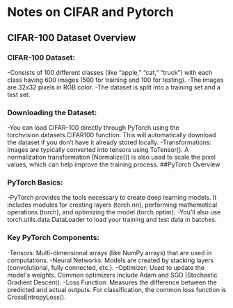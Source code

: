 # Notes on CIFAR and Pytorch

## CIFAR-100 Dataset Overview
### CIFAR-100 Dataset:
-Consists of 100 different classes (like “apple,” “cat,” “truck”) with each class having 600 images (500 for training and 100 for testing).
-The images are 32x32 pixels in RGB color.
-The dataset is split into a training set and a test set.
### Downloading the Dataset:
-You can load CIFAR-100 directly through PyTorch using the torchvision.datasets.CIFAR100 function. This will automatically download the dataset if you don’t have it already stored locally.
-Transformations: Images are typically converted into tensors using ToTensor(). A normalization transformation (Normalize()) is also used to scale the pixel values, which can help improve the training process.
##PyTorch Overview
### PyTorch Basics:
-PyTorch provides the tools necessary to create deep learning models. It includes modules for creating layers (torch.nn), performing mathematical operations (torch), and optimizing the model (torch.optim).
-You’ll also use torch.utils.data.DataLoader to load your training and test data in batches.
### Key PyTorch Components:
-Tensors: Multi-dimensional arrays (like NumPy arrays) that are used in computations.
-Neural Networks: Models are created by stacking layers (convolutional, fully connected, etc.).
-Optimizer: Used to update the model's weights. Common optimizers include Adam and SGD (Stochastic Gradient Descent).
-Loss Function: Measures the difference between the predicted and actual outputs. For classification, the common loss function is CrossEntropyLoss().


